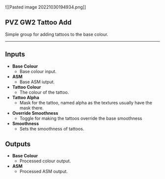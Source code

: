 ![[Pasted image 20221030194934.png]]
## PVZ GW2 Tattoo Add
Simple group for adding tattoos to the base colour.

---
## Inputs

- **Base Colour**
	- Base colour input.
- **ASM**
	- Base ASM iutput.
- **Tattoo Colour**
	- The colour of the tattoo.
- **Tattoo Alpha**
	- Mask for the tattoo, named alpha as the textures usually have the mask there.
- **Override Smoothness**
	- Toggle for making the tattoos override the base smoothness
- **Smoothness**
	- Sets the smoothness of tattoos.

## Outputs 

- **Base Colour**
	- Processed colour output.
- **ASM**
	- Processed ASM output.